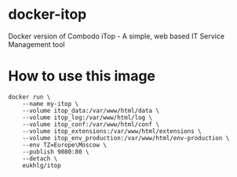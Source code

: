 # docker-itop
Docker version of Combodo iTop  - A simple, web based IT Service Management tool

# How to use this image

```
docker run \
    --name my-itop \
    --volume itop_data:/var/www/html/data \
    --volume itop_log:/var/www/html/log \
    --volume itop_conf:/var/www/html/conf \
    --volume itop_extensions:/var/www/html/extensions \
    --volume itop_env_production:/var/www/html/env-production \
    --env TZ=Europe\Moscow \
    --publish 9080:80 \
    --detach \
    eukhlg/itop
```
